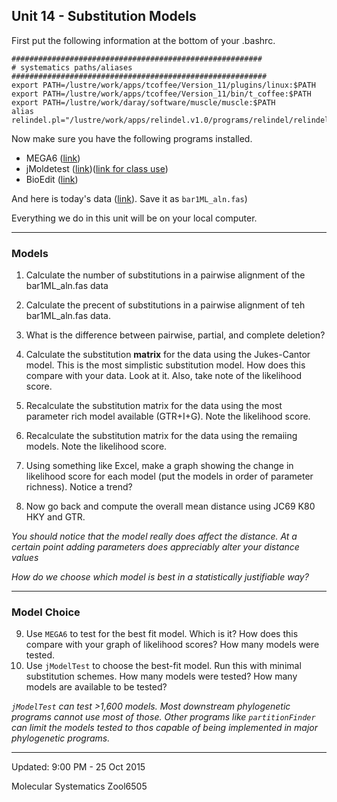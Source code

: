 ## Unit 14 - Substitution Models


First put the following information at the bottom of your .bashrc.

```
########################################################
# systematics paths/aliases
#########################################################
export PATH=/lustre/work/apps/tcoffee/Version_11/plugins/linux:$PATH                     
export PATH=/lustre/work/apps/tcoffee/Version_11/bin/t_coffee:$PATH
export PATH=/lustre/work/daray/software/muscle/muscle:$PATH
alias relindel.pl="/lustre/work/apps/relindel.v1.0/programs/relindel/relindel.pl"
```

Now make sure you have the following programs installed.
* MEGA6 ([link](http://www.megasoftware.net/megabeta.php))
* jMoldetest ([link](http://www.megasoftware.net/megabeta.php))([link for class use](https://www.dropbox.com/sh/kceo0u7371hawf9/AAAdLwV_hGzvju7kG0kDHkija?dl=0))
* BioEdit ([link](http://www.mbio.ncsu.edu/Bioedit/bioedit.html))

And here is today's data ([link](https://www.dropbox.com/s/ioca0lsyades5eg/bar1ML_aln.fas?dl=0)).  Save it as ```bar1ML_aln.fas```)

Everything we do in this unit will be on your local computer.
***********

### Models

1) Calculate the number of substitutions in a pairwise alignment of the bar1ML_aln.fas data

2) Calculate the precent of substitutions in a pairwise alignment of teh bar1ML_aln.fas data.

3) What is the difference between pairwise, partial, and complete deletion?

4) Calculate the substitution **matrix** for the data using the Jukes-Cantor model.  This is the most simplistic substitution model.  How does this compare with your data.  Look at it.  Also, take note of the likelihood score.

5) Recalculate the substitution matrix for the data using the most parameter rich model available (GTR+I+G).  Note the likelihood score.

5) Recalculate the substitution matrix for the data using the remaiing models.  Note the likelihood score.  

6) Using something like Excel, make a graph showing the change in likelihood score for each model (put the models in order of parameter richness).  Notice a trend?

7) Now go back and compute the overall mean distance using JC69 K80 HKY and GTR.  

*You should notice that the model really does affect the distance. At a certain point adding parameters does appreciably alter your distance values*

*How do we choose which model is best in a statistically justifiable way?*

 ***********   
### Model Choice    
 
 9) Use ```MEGA6``` to test for the best fit model. Which is it?  How does this compare with your graph of likelihood scores? How many models were tested.
 10) Use ```jModelTest``` to choose the best-fit model.  Run this with minimal substitution schemes.  How many models were tested?  How many models are available to be tested? 
 
 
 *```jModelTest``` can test >1,600 models.  Most downstream phylogenetic programs cannot use most of those. Other programs like ```partitionFinder``` can limit the models tested to thos capable of being implemented in major phylogenetic programs.*
 
*********** 
Updated: 9:00 PM - 25 Oct 2015

Molecular Systematics Zool6505
    
    
    
    
    
    
    
    